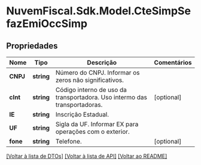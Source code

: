 # NuvemFiscal.Sdk.Model.CteSimpSefazEmiOccSimp

## Propriedades

Nome | Tipo | Descrição | Comentários
------------ | ------------- | ------------- | -------------
**CNPJ** | **string** | Número do CNPJ.  Informar os zeros não significativos. | 
**cInt** | **string** | Código interno de uso da transportadora.  Uso intermo das transportadoras. | [optional] 
**IE** | **string** | Inscrição Estadual. | 
**UF** | **string** | Sigla da UF.  Informar EX para operações com o exterior. | 
**fone** | **string** | Telefone. | [optional] 

[[Voltar à lista de DTOs]](../README.md#documentation-for-models) [[Voltar à lista de API]](../README.md#documentation-for-api-endpoints) [[Voltar ao README]](../README.md)

